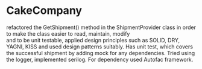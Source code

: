 # CakeCompany
refactored the GetShipment() method in the ShipmentProvider class in order to make the class easier to read, maintain, modify  
and to be unit testable, applied design principles such as SOLID, DRY, YAGNI, KISS and used design patterns suitably. 
Has unit test, which covers the successful shipment by adding mock for any dependencies. 
Tried using the logger, implemented serilog.
For dependency used Autofac framework.
